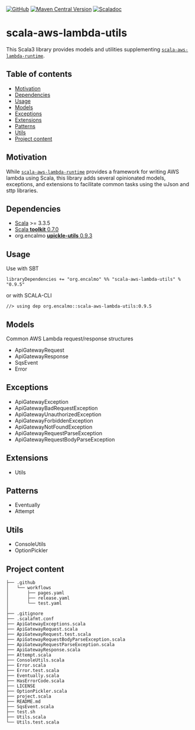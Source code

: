 <a href="https://github.com/encalmo/scala-aws-lambda-utils">![GitHub](https://img.shields.io/badge/github-%23121011.svg?style=for-the-badge&logo=github&logoColor=white)</a> <a href="https://central.sonatype.com/artifact/org.encalmo/scala-aws-lambda-utils_3" target="_blank">![Maven Central Version](https://img.shields.io/maven-central/v/org.encalmo/scala-aws-lambda-utils_3?style=for-the-badge)</a> <a href="https://encalmo.github.io/scala-aws-lambda-utils/scaladoc/org/encalmo/lambda.html" target="_blank"><img alt="Scaladoc" src="https://img.shields.io/badge/docs-scaladoc-red?style=for-the-badge"></a>

# scala-aws-lambda-utils

This Scala3 library provides models and utilities supplementing [`scala-aws-lambda-runtime`](https://github.com/encalmo/scala-aws-lambda-runtime).

## Table of contents

- [Motivation](#motivation)
- [Dependencies](#dependencies)
- [Usage](#usage)
- [Models](#models)
- [Exceptions](#exceptions)
- [Extensions](#extensions)
- [Patterns](#patterns)
- [Utils](#utils)
- [Project content](#project-content)

## Motivation

While [`scala-aws-lambda-runtime`](https://github.com/encalmo/scala-aws-lambda-runtime) provides a framework for writing AWS lambda using Scala, this library adds several opinionated models, exceptions, and extensions to facilitate common tasks using the uJson and sttp libraries.

## Dependencies

   - [Scala](https://www.scala-lang.org) >= 3.3.5
   - [Scala **toolkit** 0.7.0](https://github.com/scala/toolkit)
   - org.encalmo [**upickle-utils** 0.9.3](https://central.sonatype.com/artifact/org.encalmo/upickle-utils_3)

## Usage

Use with SBT

    libraryDependencies += "org.encalmo" %% "scala-aws-lambda-utils" % "0.9.5"

or with SCALA-CLI

    //> using dep org.encalmo::scala-aws-lambda-utils:0.9.5

## Models

Common AWS Lambda request/response structures

- ApiGatewayRequest
- ApiGatewayResponse
- SqsEvent
- Error

## Exceptions

- ApiGatewayException
- ApiGatewayBadRequestException
- ApiGatewayUnauthorizedException
- ApiGatewayForbiddenException
- ApiGatewayNotFoundException
- ApiGatewayRequestParseException
- ApiGatewayRequestBodyParseException

## Extensions

- Utils

## Patterns

- Eventually
- Attempt

## Utils

- ConsoleUtils
- OptionPickler



## Project content

```
├── .github
│   └── workflows
│       ├── pages.yaml
│       ├── release.yaml
│       └── test.yaml
│
├── .gitignore
├── .scalafmt.conf
├── ApiGatewayExceptions.scala
├── ApiGatewayRequest.scala
├── ApiGatewayRequest.test.scala
├── ApiGatewayRequestBodyParseException.scala
├── ApiGatewayRequestParseException.scala
├── ApiGatewayResponse.scala
├── Attempt.scala
├── ConsoleUtils.scala
├── Error.scala
├── Error.test.scala
├── Eventually.scala
├── HasErrorCode.scala
├── LICENSE
├── OptionPickler.scala
├── project.scala
├── README.md
├── SqsEvent.scala
├── test.sh
├── Utils.scala
└── Utils.test.scala
```

